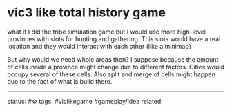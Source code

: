 # vic3 like total history game

what if I did the tribe simulation game but I would use more high-level provinces with slots for hunting and gathering.
This slots would have a real location and they would interact with each other (like a minimap) 

But why would we need whole areas then? 
I suppose because the amount of cells inside a province might change due to different factors. Cities would occupy several of these cells. Also split and merge of cells might happen due to the fact of what is build there.

---
status: #⚙️ 
tags: #viclikegame #gameplay/idea 
related: 